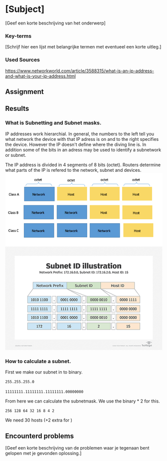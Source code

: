 # [Subject]
[Geef een korte beschrijving van het onderwerp]

### Key-terms
[Schrijf hier een lijst met belangrijke termen met eventueel een korte uitleg.]

### Used Sources
https://www.networkworld.com/article/3588315/what-is-an-ip-address-and-what-is-your-ip-address.html  


## Assignment

## Results
### What is Subnetting and Subnet masks.
IP addresses work hierarchial. In general, the numbers to the left tell you what network the device with that IP adress is on and to the right specifies the device. However the IP doesn't define where the diving line is. In addition some of the bits in an adress may be used to identify a subnetwork or subnet. 

The IP address is divided in 4 segments of 8 bits (octet). Routers determine what parts of the IP is refered to the network, subnet and devices. 
![Screenshot subnetting](../00_includes/NTW-01/subnetting_layers.png)
![Screenshot subnetting id](../00_includes/NTW-01/subnetting_id.png)



### How to calculate a subnet.
First we make our subnet in to binary.
```
255.255.255.0

11111111.11111111.11111111.00000000
```
From here we can calculate the subnetmask. We use the binary * 2 for this.
```
256 128 64 32 16 8 4 2
```
We need 30 hosts (+2 extra for )

## Encounterd problems
[Geef een korte beschrijving van de problemen waar je tegenaan bent gelopen met je gevonden oplossing.]

